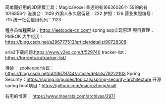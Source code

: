 
简单而好用的3D建模工具：MagicaVoxel 
普通的有16636026个
59的的有1016856个
港澳台：1109
外国人永久居留证：222
护照：126
营业执照编号：715
统一社会信用代码：1123

程序员编程网站：https://leetcode-cn.com/
spring aop实现原理
项目管理：PMBOK
大牛经历：https://blog.csdn.net/a296777513/article/details/90728308

aria2下载问题:https://www.v2ex.com/t/529740
tracker-list：https://torrents.io/tracker-list/

待读：
zookeeper协议：https://blog.csdn.net/u013679744/article/details/79222103
Spring Security：https://spring.io/guides/topicals/spring-security-architecture
开源spring boot项目：https://github.com/macrozheng/mall

有用的博客：
https://www.moerats.com/archives/297/
